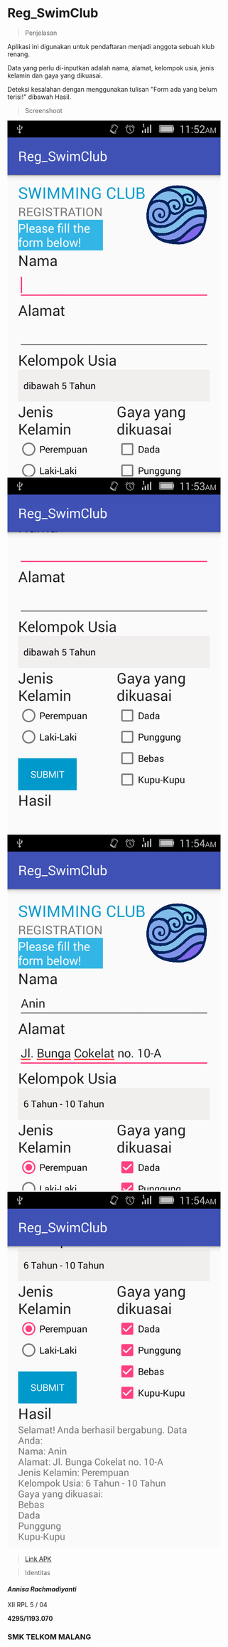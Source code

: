 # Reg_SwimClub

>Penjelasan

Aplikasi ini digunakan untuk pendaftaran menjadi anggota sebuah klub renang.

Data yang perlu di-inputkan adalah nama, alamat, kelompok usia, jenis kelamin dan gaya yang dikuasai.

Deteksi kesalahan dengan menggunakan tulisan "Form ada yang belum terisi!" dibawah Hasil.

>Screenshoot

![Screenshot1](Screenshot_2016-10-07-11-53-00.png)
![Screenshot2](Screenshot_2016-10-07-11-53-16.png)
![Screenshot3](Screenshot_2016-10-07-11-54-22.png)
![Screenshot4](Screenshot_2016-10-07-11-54-48.png)

>[Link APK](https://drive.google.com/open?id=0B5OEManDZVFiOVJJNFVmRk8zZnM)

>Identitas

#### *Annisa Rachmadiyanti*
XII RPL 5 / 04

**4295/1193.070**
### SMK TELKOM MALANG
